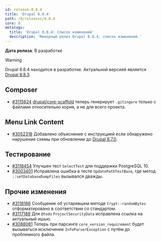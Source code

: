 ```yaml
---
id: release-8.8.4
title: 'Drupal 8.8.4'
path: /8/releases/8.8.4
core: 8
metatags:
  title: 'Drupal 8.8.4: Список изменений'
  description: 'Минорный релиз Drupal 8.8.4, список изменений.'
---
```


**Дата релиза**: В разработке

> [!WARNING]
> Drupal 8.8.4 находится в разработке. Актуальной версией является [Drupal 8.8.3](release-8.8.3.md).

## Composer

- [#3115624](https://www.drupal.org/node/3115624) [drupal/core-scaffold](../../composer/drupal-core-composer-scaffold.md) теперь генерирует `.gitingore` только с файлами относительно корня, а не для всего проекта.

## Menu Link Content

- [#3052318](https://www.drupal.org/node/3052318) Добавлено объяснение с инструкцией если обнаружено нарушение схемы при обновлении до [Drupal 8.7.0](release-8.7.0.md).

## Тестирование

- [#3118454](https://www.drupal.org/node/3118454) Улучшен тест `SelectTest` для поддержки PostgreSQL 10.
- [#3003401](https://www.drupal.org/node/3003401) Исправлена ошибка в тесте `UpdatePathTestBase`, где метод `::setDatabaseDumpFiles` вызывался дважды.

## Прочие изменения

- [#3118186](https://www.drupal.org/node/3118186) Сообщение об устаревшем методе `Crypt::randomBytes` отформатировано в соответствии со стандартом.
- [#3117188](https://www.drupal.org/node/3117188) Для `@todo` `ProjectSecurityData` исправлена ссылка на актуальный ишью.
- [#3088081](https://www.drupal.org/node/3088081) Теперь при парсинге `core_version_requirement` будет вызываться исключение `InfoParserException` с путём до проблемного файла.
